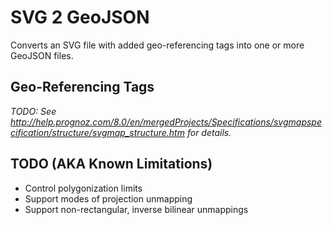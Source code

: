 # SVG 2 GeoJSON

Converts an SVG file with added geo-referencing tags into one or more GeoJSON files.

## Geo-Referencing Tags

_TODO: See http://help.prognoz.com/8.0/en/mergedProjects/Specifications/svgmapspecification/structure/svgmap_structure.htm for details._

## TODO (AKA Known Limitations)

* Control polygonization limits
* Support modes of projection unmapping
* Support non-rectangular, inverse bilinear unmappings